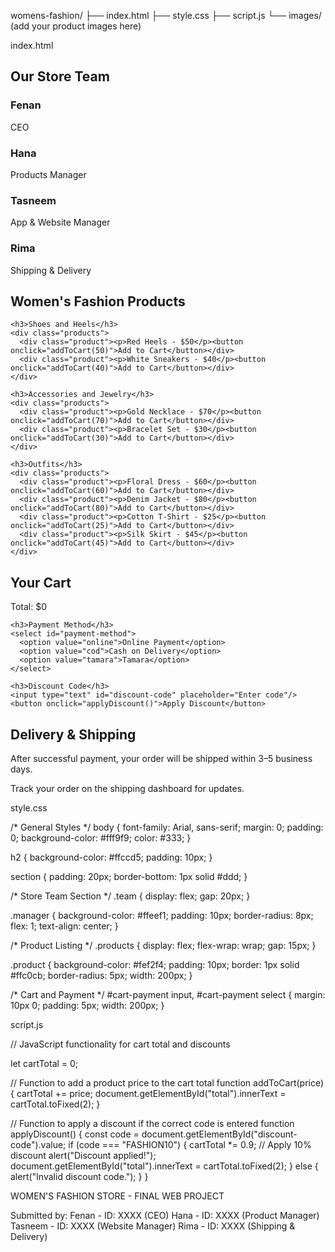 womens-fashion/
├── index.html
├── style.css
├── script.js
└── images/ (add your product images here)


index.html
<!DOCTYPE html>
<html lang="en">
<head>
  <meta charset="UTF-8" />
  <meta name="viewport" content="width=device-width, initial-scale=1.0"/>
  <title>Women's Fashion Store</title>
  <link rel="stylesheet" href="style.css" />
</head>
<body>

  <!-- Store Team Section -->
  <section id="store-team">
    <h2>Our Store Team</h2>
    <div class="team">
      <div class="manager"><h3>Fenan</h3><p>CEO</p></div>
      <div class="manager"><h3>Hana</h3><p>Products Manager</p></div>
      <div class="manager"><h3>Tasneem</h3><p>App & Website Manager</p></div>
      <div class="manager"><h3>Rima</h3><p>Shipping & Delivery</p></div>
    </div>
  </section>

  <!-- Home Page Section -->
  <section id="home-page">
    <h2>Women's Fashion Products</h2>

    <h3>Shoes and Heels</h3>
    <div class="products">
      <div class="product"><p>Red Heels - $50</p><button onclick="addToCart(50)">Add to Cart</button></div>
      <div class="product"><p>White Sneakers - $40</p><button onclick="addToCart(40)">Add to Cart</button></div>
    </div>

    <h3>Accessories and Jewelry</h3>
    <div class="products">
      <div class="product"><p>Gold Necklace - $70</p><button onclick="addToCart(70)">Add to Cart</button></div>
      <div class="product"><p>Bracelet Set - $30</p><button onclick="addToCart(30)">Add to Cart</button></div>
    </div>

    <h3>Outfits</h3>
    <div class="products">
      <div class="product"><p>Floral Dress - $60</p><button onclick="addToCart(60)">Add to Cart</button></div>
      <div class="product"><p>Denim Jacket - $80</p><button onclick="addToCart(80)">Add to Cart</button></div>
      <div class="product"><p>Cotton T-Shirt - $25</p><button onclick="addToCart(25)">Add to Cart</button></div>
      <div class="product"><p>Silk Skirt - $45</p><button onclick="addToCart(45)">Add to Cart</button></div>
    </div>
  </section>

  <!-- Cart and Payment Section -->
  <section id="cart-payment">
    <h2>Your Cart</h2>
    <p>Total: $<span id="total">0</span></p>

    <h3>Payment Method</h3>
    <select id="payment-method">
      <option value="online">Online Payment</option>
      <option value="cod">Cash on Delivery</option>
      <option value="tamara">Tamara</option>
    </select>

    <h3>Discount Code</h3>
    <input type="text" id="discount-code" placeholder="Enter code"/>
    <button onclick="applyDiscount()">Apply Discount</button>
  </section>

  <!-- Delivery & Shipping Section -->
  <section id="delivery-shipping">
    <h2>Delivery & Shipping</h2>
    <p>After successful payment, your order will be shipped within 3–5 business days.</p>
    <p>Track your order on the shipping dashboard for updates.</p>
  </section>

  <script src="script.js"></script>
</body>
</html>



style.css

/* General Styles */
body {
  font-family: Arial, sans-serif;
  margin: 0;
  padding: 0;
  background-color: #fff9f9;
  color: #333;
}

h2 {
  background-color: #ffccd5;
  padding: 10px;
}

section {
  padding: 20px;
  border-bottom: 1px solid #ddd;
}

/* Store Team Section */
.team {
  display: flex;
  gap: 20px;
}

.manager {
  background-color: #ffeef1;
  padding: 10px;
  border-radius: 8px;
  flex: 1;
  text-align: center;
}

/* Product Listing */
.products {
  display: flex;
  flex-wrap: wrap;
  gap: 15px;
}

.product {
  background-color: #fef2f4;
  padding: 10px;
  border: 1px solid #ffc0cb;
  border-radius: 5px;
  width: 200px;
}

/* Cart and Payment */
#cart-payment input,
#cart-payment select {
  margin: 10px 0;
  padding: 5px;
  width: 200px;
}


script.js

// JavaScript functionality for cart total and discounts

let cartTotal = 0;

// Function to add a product price to the cart total
function addToCart(price) {
  cartTotal += price;
  document.getElementById("total").innerText = cartTotal.toFixed(2);
}

// Function to apply a discount if the correct code is entered
function applyDiscount() {
  const code = document.getElementById("discount-code").value;
  if (code === "FASHION10") {
    cartTotal *= 0.9; // Apply 10% discount
    alert("Discount applied!");
    document.getElementById("total").innerText = cartTotal.toFixed(2);
  } else {
    alert("Invalid discount code.");
  }
}

WOMEN'S FASHION STORE - FINAL WEB PROJECT

Submitted by:
Fenan - ID: XXXX (CEO)
Hana - ID: XXXX (Product Manager)
Tasneem - ID: XXXX (Website Manager)
Rima - ID: XXXX (Shipping & Delivery)

